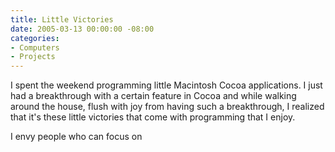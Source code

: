 ```yaml
---
title: Little Victories
date: 2005-03-13 00:00:00 -08:00
categories:
- Computers
- Projects
---
```


<p>I spent the weekend programming little Macintosh Cocoa applications. I just had a breakthrough with a certain feature in Cocoa and while walking around the house, flush with joy from having such a breakthrough, I realized that it's these little victories that come with programming that I enjoy.</p>

<p>I envy people who can focus on&nbsp; </p>
